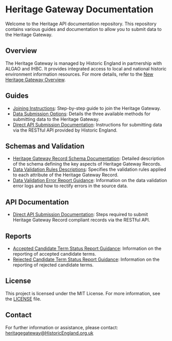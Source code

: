 # Heritage Gateway Documentation

Welcome to the Heritage API documentation repository. This repository contains various guides and documentation to allow you to submit data to the Heritage Gateway.

## Overview

The Heritage Gateway is managed by Historic England in partnership with ALGAO and IHBC. It provides integrated access to local and national historic environment information resources. For more details, refer to the [New Heritage Gateway Overview](NewHeritageGatewayOverview.md).

## Guides

- [Joining Instructions](JoiningInstructions.md): Step-by-step guide to join the Heritage Gateway.
- [Data Submission Options](DataSubmissionOptions.md): Details the three available methods for submitting data to the Heritage Gateway.
- [Direct API Submission Documentation](DirectAPISubmissionDocumentation.md): Instructions for submitting data via the RESTful API provided by Historic England.

## Schemas and Validation

- [Heritage Gateway Record Schema Documentation](HeritageGatewayRecordSchemaDocumentation.md): Detailed description of the schema defining the key aspects of Heritage Gateway Records.
- [Data Validation Rules Descriptions](DataValidationRulesDescriptions.md): Specifies the validation rules applied to each attribute of the Heritage Gateway Record.
- [Data Validation Error Report Guidance](DataValidationErrorReportGuidance.md): Information on the data validation error logs and how to rectify errors in the source data.

## API Documentation

- [Direct API Submission Documentation](DirectAPISubmissionDocumentation.md): Steps required to submit Heritage Gateway Record compliant records via the RESTful API.

## Reports

- [Accepted Candidate Term Status Report Guidance](AcceptedCandidateTermStatusReportGuidance.md): Information on the reporting of accepted candidate terms.
- [Rejected Candidate Term Status Report Guidance](RejectedCandidateTermStatusReportGuidance.md): Information on the reporting of rejected candidate terms.

## License

This project is licensed under the MIT License. For more information, see the [LICENSE](LICENSE) file.

## Contact

For further information or assistance, please contact: heritagegateway@HistoricEngland.org.uk
